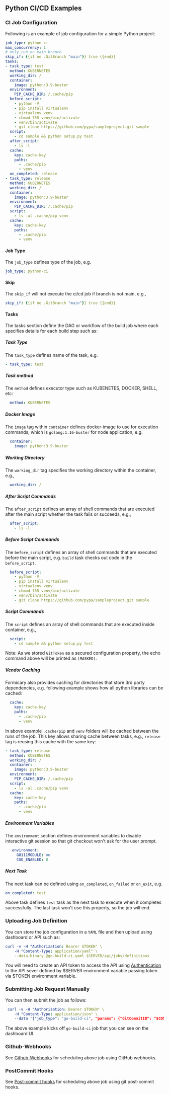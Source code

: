 ## Python CI/CD Examples


### CI Job Configuration
Following is an example of job configuration for a simple Python project:
```yaml
job_type: python-ci
max_concurrency: 1
# only run on main branch
skip_if: {{if ne .GitBranch "main"}} true {{end}}
tasks:
- task_type: test
  method: KUBERNETES
  working_dir: /
  container:
    image: python:3.9-buster
  environment:
    PIP_CACHE_DIR: /.cache/pip
  before_script:
    - python -V
    - pip install virtualenv
    - virtualenv venv
    - chmod 755 venv/bin/activate
    - venv/bin/activate
    - git clone https://github.com/pypa/sampleproject.git sample
  script:
    - cd sample && python setup.py test
  after_script:
    - ls -l
  cache:
    key: cache-key
    paths:
      - .cache/pip
      - venv
  on_completed: release
- task_type: release
  method: KUBERNETES
  working_dir: /
  container:
    image: python:3.9-buster
  environment:
    PIP_CACHE_DIR: /.cache/pip
  script:
    - ls -al .cache/pip venv
  cache:
    key: cache-key
    paths:
      - .cache/pip
      - venv
```

#### Job Type
The `job_type` defines type of the job, e.g.
```yaml
job_type: python-ci
```

#### Skip
The `skip_if` will not execute the ci/cd job if branch is not main, e.g.,
```yaml
skip_if: {{if ne .GitBranch "main"}} true {{end}}
```

#### Tasks
The tasks section define the DAG or workflow of the build job where each specifies details for each build step such as:

##### Task Type
The `task_type` defines name of the task, e.g.
```yaml
- task_type: test
```

##### Task method
The `method` defines executor type such as KUBENETES, DOCKER, SHELL, etc:
```yaml
  method: KUBERNETES
```

##### Docker Image
The `image` tag within `container` defines docker-image to use for execution commands, which is `golang:1.16-buster` for node application, e.g.
```yaml
  container:
    image: python:3.9-buster
```

##### Working Directory
The `working_dir` tag specifies the working directory within the container, e.g.,
```yaml
  working_dir: /
```

##### After Script Commands
The `after_script` defines an array of shell commands that are executed after the main script whether the task fails or succeeds, e.g., 
```yaml
  after_script:
    - ls -l
```

##### Before Script Commands
The `before_script` defines an array of shell commands that are executed before the main script, e.g. `build`
task checks out code in the `before_script`.
```yaml
  before_script:
    - python -V
    - pip install virtualenv
    - virtualenv venv
    - chmod 755 venv/bin/activate
    - venv/bin/activate
    - git clone https://github.com/pypa/sampleproject.git sample
```

##### Script Commands
The `script` defines an array of shell commands that are executed inside container, e.g.,
```yaml
  script:
    - cd sample && python setup.py test
```

Note: As we stored `GitToken` as a secured configuration property, the echo command above will be printed as `[MASKED]`.

##### Vendor Caching
Formicary also provides caching for directories that store 3rd party dependencies, e.g. 
following example shows how all python libraries can be cached:

```yaml
  cache:
    key: cache-key
    paths:
      - .cache/pip
      - venv
```

In above example `.cache/pip` and `venv` folders will be cached between the runs of the job.
This key allows sharing cache between tasks, e.g., `release` tag is reusing this cache with the same key:
```yaml
- task_type: release
  method: KUBERNETES
  working_dir: /
  container:
    image: python:3.9-buster
  environment:
    PIP_CACHE_DIR: /.cache/pip
  script:
    - ls -al .cache/pip venv
  cache:
    key: cache-key
    paths:
      - .cache/pip
      - venv
```

##### Environment Variables
The `environment` section defines environment variables to disable interactive git session so that git checkout
won't ask for the user prompt.

```yaml
   environment:
     GO111MODULE: on
     CGO_ENABLED: 0
```

##### Next Task
The next task can be defined using `on_completed`, `on_failed` or `on_exit`, e.g.
```yaml
on_completed: test
```
Above task defines `test` task as the next task to execute when it completes successfully.
The last task won't use this property, so the job will end.

### Uploading Job Definition
You can store the job configuration in a `YAML` file and then upload using dashboard or API such as:

```yaml
curl -v -H "Authorization: Bearer $TOKEN" \
    -H "Content-Type: application/yaml" \
    --data-binary @go-build-ci.yaml $SERVER/api/jobs/definitions
```
You will need to create an API token to access the API using [Authentication](apidocs.md#Authentication) to
the API sever defined by $SERVER environment variable passing token via $TOKEN environment variable.

### Submitting Job Request Manually
You can then submit the job as follows:

```yaml
 curl -v -H "Authorization: Bearer $TOKEN" \
    -H "Content-Type: application/json" \
    --data '{"job_type": "go-build-ci", "params": {"GitCommitID": "$COMMIT", "GitBranch": "$BRANCH", "GitCommitMessage": "$COMMIT_MESSAGE"}}' $SERVER/api/jobs/requests
```
The above example kicks off `go-build-ci` job that you can see on the dashboard UI.

### Github-Webhooks
See [Github-Webhooks](howto.md#Webhooks) for scheduling above job using GitHub webhooks.

### PostCommit Hooks
See [Post-commit hooks](howto.md#PostCommit) for scheduling above job using git post-commit hooks.

